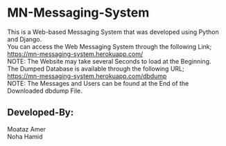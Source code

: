 # MN-Messaging-System
This is a Web-based Messaging System that was developed using Python and Django.<br/>
You can access the Web Messaging System through the following Link; <br/>
https://mn-messaging-system.herokuapp.com/ <br/>
NOTE: The Website may take several Seconds to load at the Beginning. <br/>
The Dumped Database is available through the following URL; <br/>
https://mn-messaging-system.herokuapp.com/dbdump <br/>
NOTE: The Messages and Users can be found at the End of the Downloaded dbdump File. 
## Developed-By:
Moataz Amer <br/>
Noha Hamid
